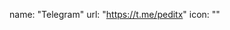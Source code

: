 name: "Telegram" url: "https://t.me/peditx" icon: "<path d='M21.953 3.568c-.244-.11-.532-.073-.734.091L2.59 13.28c-.29.165-.447.49-.397.828.05.337.29.622.624.726l4.69 1.448 1.497 4.39c.077.224.28.386.513.427.234.04.472-.045.646-.23l2.625-2.85 4.56 3.33c.198.145.45.19.685.115.235-.073.427-.248.525-.476l3.82-8.918c.11-.255.06-.54-.132-.756-.193-.215-.48-.315-.755-.278l-11.13 1.92 9.13-5.97c.224-.146.35-.41.312-.68-.037-.27-.207-.502-.447-.622z'></path><polygon points='9.75 15.02 15.5 11.75 9.75 8.48 9.75 15.02'></polygon>"
